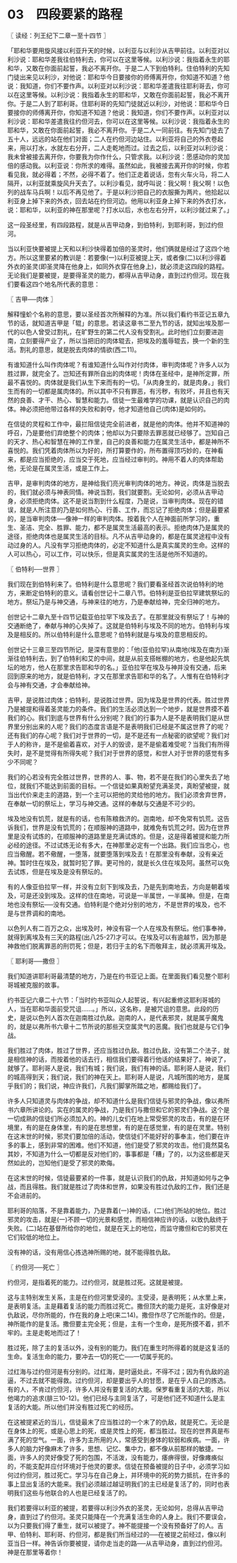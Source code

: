 # 03　四段要紧的路程



〖 读经：列王纪下二章一至十四节 〗

「耶和华要用旋风接以利亚升天的时候，以利亚与以利沙从吉甲前往。以利亚对以利沙说：耶和华差我往伯特利去，你可以在这里等候。以利沙说：我指着永生的耶和华，又敢在你面前起誓，我必不离开你。于是二人下到伯特利。住伯特利的先知门徒出来见以利沙，对他说：耶和华今日要接你的师傅离开你，你知道不知道？他说：我知道，你们不要作声。以利亚对以利沙说：耶和华差遣我往耶利哥去，你可以在这里等候。以利沙说：我指着永生的耶和华，又敢在你面前起誓，我必不离开你。于是二人到了耶利哥。住耶利哥的先知门徒就近以利沙，对他说：耶和华今日要接你的师傅离开你，你知道不知道？他说：我知道，你们不要作声。以利亚对以利沙说：耶和华差遣我往约但河去，你可以在这里等候。以利沙说：我指着永生的耶和华，又敢在你面前起誓，我必不离开你。于是二人一同前往。有先知门徒去了五十人，远远的站在他们对面；二人在约但河边站住。以利亚将自己的外衣卷起来，用以打水，水就左右分开，二人走乾地而过。过去之后，以利亚对以利沙说：我未曾被接去离开你，你要我为你作什么，只管求我。以利沙说：愿感动你的灵加倍的感动我。以利亚说：你所求的难得。虽然如此，我被接去离开你的时候，你若看见我，就必得着；不然，必得不着了。他们正走着说话，忽有火车火马，将二人隔开，以利亚就乘旋风升天去了。以利沙看见，就呼叫说：我父啊！我父啊！以色列的战车马兵啊！以后不再见他了。于是以利沙把自己的衣服撕为两片。他拾起以利亚身上掉下来的外衣，回去站在约但河边。他用以利亚身上掉下来的外衣打水，说：耶和华，以利亚的神在那里呢？打水以后，水也左右分开，以利沙就过来了。」

这一段圣经里，有四段路程，就是从吉甲动身，到伯特利，到耶利哥，到过约但河。

当以利亚快要被提上天和以利沙快得着加倍的圣灵时，他们俩就是经过了这四个地方。所以这里要紧的教训是：若要像(一)以利亚被提上天，或者像(二)以利沙得着外衣的圣灵(即圣灵降在他身上，如同外衣穿在他身上)，就必须走这四段的路程。无论我们是要被提，是要得圣灵的能力，都得从吉甲动身，直到过约但河。现在我们要看这四个地名所代表的意思：



〖 吉甲──肉体 〗

解释憧蚧个名称的意思，要以圣经首次所解释的为准。所以我们看约书亚记五章九节的话，就知道吉甲是「辊」的意思。若读这章书二至九节的话，就知出埃及那一代的以色人曾受过割礼，在旷野生的第二代人没有受割礼。此时他们立刻要进迦南，立刻要得产业了，所以当把旧的肉体辊去，把埃及的羞辱辊去，换一个新的生活。割礼的意思，就是脱去肉体的情欲(西二11)。

有谁知道什么叫作肉体呢？有谁知道什么叫作对付肉体，审判肉体呢？许多人以为胜过罪，就完全了。岂知还有罪所自出的肉体呢！肉体在圣经中，是神所定罪，所最不喜悦的。肉体就是我们从生下来而有的一切。「从肉身生的，就是肉身。」我们生而有的一切都是属肉体的。所以其中不只有罪恶，有污秽，有败坏，并且也有天然的良善、才干、热心、智慧和能力。信徒一生最难学的功课，就是认识自己的肉体。神必须把他带过各样的失败和剥夺，他才知道他自己(肉体)是如何的。

在信徒的灵程和工作中，最拦阻信徒完全前进者，就是他的肉体。他并不知道神的呼召，乃是要他们弃绝整个的肉体；他却以为只要除去罪恶就已经够了。岂知自己的天才、热心和智慧在神的工作里，自己的良善和能力在属灵生活中，都是神所不喜悦的。我们凭着肉体所以为好的，所打算要作的，所布置得顶巧妙的，在神看来，都是应当拒绝的，应当交于死地，应当经过审判的。神用不着人的肉体帮助他，无论是在属灵生活，或是工作上。

吉甲，是审判肉体的地方，是神给我们亮光审判肉体的地方。神说，肉体是当脱去的，我们就必须与神表同情。神说当割，我们就要割。无论如何，必须从吉甲动身，必须拒绝肉体。这不是说当割到什么程度，乃是说，当审判肉体。现在的错误，就是人所注意的乃是如何热心、行善、工作，而忘记了拒绝肉体；但是最要紧的，是当审判肉体──像神一样的审判肉体。按着我个人在神面前所学习的，重生、圣洁、完全、胜罪、能力，都不是属灵生活最高的表示。拒绝肉体乃是属灵的途径，拒绝肉体也是属灵生活的目标。凡不从吉甲动身的，都是在属灵途程中没有动过身的人。凡没有学习拒绝肉体的，必定不知道什么是真实属灵的生命。这样的人可以热心，可以工作，可以快乐，但是真实属灵的生活是他所不知道的。



〖 伯特利──世界 〗

我们现在到伯特利来了。伯特利是什么意思呢？我们要看圣经首次说伯特利的地方，来断定伯特利的意义。请看创世记十二章八节。伯特利是亚伯拉罕建筑祭坛的地方。祭坛乃是与神交通，与神来往的地方，乃是奉献给神，完全归神的地方。

创世记十二章九至十四节记载亚伯拉罕下埃及去了。在那里就没有祭坛了！与神的交通断绝了，奉献与神的心失掉了。这就是伯特利与埃及不同的地方。伯特利与埃及是相反的。所以伯特利是什么意思呢？伯特利就是与埃及的意思相反的。

创世记十三章三至四节所记，是深有意思的：「他(亚伯拉罕)从南地(埃及在南方)渐渐往伯特利去，到了伯特利和艾的中间，就是从前支搭帐棚的地方，也是他起先筑坛的地方，他人在那里求告耶和华的名。」亚伯拉罕在埃及与神并没有交通，后来回到原来的地方，就是伯特利，才又在那里求告耶和华的名了。人惟有在伯特利才会与神有交通，才会奉献给神。

吉甲，是说胜过肉体；伯特利，是说胜过世界。因为埃及是世界的代表。胜过世界乃是被提和得着圣灵能力的条件。我们的生活必须达到一个地步，就是世界摸不着我们的心。我们到底与世界有什么分别呢？我们的行事为人是不是表明我们是从世界里分别出来的人呢？我们的态度言语是不是表明我们已经是不属这世界了的呢？还有我们的存心呢？我们对于世界的一切，是不是还有一点秘密的欲望呢？我们对于人的称许，是不是偷着喜欢，对于人的毁谤，是不是偷着难受呢？当我们有所得失时，是不是觉得有所得失呢？我们对于世界的感觉，和世人对于世界的感觉有多少不同呢？

我们的心若没有完全胜过世界，世界的人、事、物，若不是在我们的心里失去了地位，就我们不能达到前面的目标。一个信徒如果真盼望充满圣灵，真盼望被提，就当出代价来走主的道路，到一个主可以把他的灵给他的地方。我们必须舍弃世界，在奉献一切的祭坛上，学习与神交通。这样的奉献与交通是不可少的。

埃及地没有饥荒，就是有的话，也有陈粮救济的。迦南地，却不免常有饥荒。这告诉我们，世界是没有饥荒的；在顺服神的道路中，就难免有饥荒之时。因为在世界里是没有试炼的，在顺服神的道路里是充满试炼的。但是，这是得着被提和能力所必经的途径。不过试炼无论有多大，在神那里必定有一个出路。我们应当忠心，也应当儆醒。若不儆醒，一堕落，就要堕落到埃及去！在那里没有奉献，没有亲近神。暂时住在埃及，就暂时犯了罪。更可怜的，就是长久住在埃及阿。虽然可以免去试炼，但是在埃及是没有祭坛的。

有的人像亚伯拉罕一样，并没有立刻下到埃及去，乃是先到南地去，方向是朝着埃及，可是还没到埃及。这样的住在南地，可说是一半属世，一半属神。但是，在南地也没有祭坛──没有交通。伯特利是个绝对分别的地方，不是世界的埃及，也不是与世界调和的南地。

以色列人有二百万之众，出埃及时，神没有容一个人在埃及有祭坛。他们事奉神，就得到离埃及有三天的路程(出八25-27)才可以。在埃及可以有逾越节，因为那是神救他们脱离罪恶的刑罚死；但是，若归于主的名下而敬拜主，就必须离开埃及。



〖 耶利哥──撒但 〗

我们知道讲耶利哥最清楚的地方，乃是在约书亚记上面。在里面我们看见整个耶利哥城被克服的故事。

约书亚记六章二十六节：「当时约书亚叫众人起誓说，有兴起重修这耶利哥城的人，当在耶和华面前受咒诅……。」所以，这名称，是被咒诅的意思。此段的历史，是说以色列人首次在迦南胜过仇敌。迦南的人，是代表邪灵，就是属乎魔鬼的，就是以弗所书六章十二节所说的那些天空属灵气的恶魔。我们也就是与它们争战。

我们胜过了肉体，胜过了世界，还应当胜过仇敌。胜过仇敌，没有第二个法子，就是相信神的话，而按着他的话去行，相信我们要得着行他话的结果好了。神说了，就够了。耶利哥人是说，我们有城；我们说，我们有神的话。耶利哥人是说，我们的城高得到天；我们说，我们的神在天上。耶利哥人是说，凡城所围的地方，是属乎我们的；我们说，神应许我们，凡我们脚掌所踏之地，都赐给我们了。

许多人只知道灵与肉体的争战，却不知道什么是我们信徒与邪灵的争战，像以弗所书六章所讲论的。实在的属灵的争战，乃是我们与撒但和它的邪灵们争战。这个是一切成熟的信徒们所必须加入的。神的儿女们在地上常受邪灵的攻击，有的是在环境里，有的是在身体里，有的是在思想里，有的是在感觉里，有的是在灵里。特别在这末世的时候，邪灵们要加倍的活动，使信徒们不能好好的事奉主，他们要在许多的事上，感到非常的困难。他们不知道，他们是受了邪灵的攻击。他们竟然莫名其妙，不知道为什么一切都是反对他们的，事事都是「糟」了的，以为这些都是天然如此的，岂知他们是受了邪灵的欺侮。

在这末世的时候，信徒最要紧的一件事，就是认识我们的仇敌，并知道如何与之争战，而且得胜。我们就是胜过了肉体和世界，如果没有胜过仇敌的工作，我们还是不会进前的。

耶利哥的陷落，不是靠着能力，乃是靠着(一)神的话，(二)他们所站的地位。胜过邪灵的攻击，就是(一)不顾一切的光景和感觉，而相信神应许的话，以致仇敌终于失败。(二)站在基督所给你的地位，就是在天上的地位，而监守撒但和它的邪灵在它们较低的地位上。

没有神的话，没有用信心拣选神所赐的地，就不能得胜仇敌。



〖 约但河──死亡 〗

约但河，是指着死的能力。过约但河，就是胜过死。这就是被提。

这与主特别发生关系，主是在约但河里受浸的。主受浸，是表明死；从水里上来，是表明复活。主是藉着复活的能力而胜过死亡。撒但顶大的能力是死，主好像是对仇敌说，尽你所能的，作在我的身上吧(来二14)。撒但作尽了它所能作的。但是，神所能作的是复活。撒但要主完全死；但是，主有一个生命，是死所摸不着，抓不牢的。主是走乾地而过了！

胜过死，除了主的复活以外，没有别的能力。我们在重生时所得着的就是这复活的生命。复活生命的能力，要冲去一切的死亡──一切属乎死的。

过红海与过约但河是有分别的。过红海，是时逼处此，不得不过；因为有仇敌的追逼，不过去就不能得救。过约但河，却是要出乎人的甘愿，是在乎人自己的拣选。有的人，不肯过约但河，许多人并没有要复活的大能。保罗看重复活的大能，所以他竭力的追求(腓三10-12)。他们已经与主同复活了，可是他们还不知道什么是主复活的大能。所以他们并没有胜过死亡的经历。

在这被提紧近的当儿，信徒最末了应当胜过的一个末了的仇敌，就是死亡。无论是在身体上的死，或是心思上的死，或是灵性上的死，都当胜过。现在的世界真是布满了死的空气。一面，许多为主所用的人，常感受到身体的软弱和疾病。一面，许多人的脑力好像麻木了许多，思想、记忆、集中力，都不像从前那样的敏捷。一面，许多人的灵好像受了死的包围，不活泼，没有能力，痿痹得很，好像瘫痪似的，不能支配并应付环境对于他灵的要求。信徒在预备被提的日子中，必须学习如何过约但河，胜过死亡。学习与在自己身上，并环境中的死的势力抵抗，在许多的事上显出复活的大能来。我们必须越过越证明我们的主已经是复活了的，同时也表明我们这些与他联合的人也是已经复活了的。

我们若要得以利亚的被提，若要得以利沙外衣的圣灵，无论如何，总得从吉甲动身，直到过了约但河。圣灵只能降在一个充满复活生命的人身上。我们不要误会，以为只要我们得了重生，就可以被提了。神不能提接一个没有预备好了的人。吉甲、伯特利、耶利哥、约但河，都是我们所当经过的──在被提之前经过，像以利亚当日一样。神告诉你要被提，请你走当走的路──从吉甲动身，直到过约但河。神是在那里等着你！

